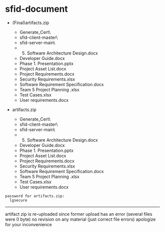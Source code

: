 # sfid-document


- (Final)artifacts.zip
  - Generate_Cert\
  - sfid-client-master\
  - sfid-server-main\
  - 05. Software Architecture Design.docx
  - Developer Guide.docx
  - Phase 1. Presentation.pptx
  - Project Asset List.docx
  - Project Requirements.docx
  - Security Requirements.xlsx
  - Software Requirement Specification.docx
  - Team 5 Project Planning .xlsx
  - Test Cases.xlsx
  - User requirements.docx


- artifacts.zip 
  - Generate_Cert\
  - sfid-client-master\
  - sfid-server-main\
  - 05. Software Architecture Design.docx
  - Developer Guide.docx
  - Phase 1. Presentation.pptx
  - Project Asset List.docx
  - Project Requirements.docx
  - Security Requirements.xlsx
  - Software Requirement Specification.docx
  - Team 5 Project Planning .xlsx
  - Test Cases.xlsx
  - User requirements.docx

```
password for artifacts.zip:
  lgsecure
```  

*** 
artifact zip is re-uploaded since former upload has an error
(several files were 0 byte)
no revision on any material (just correct file errors)
apologize for your inconvenience
